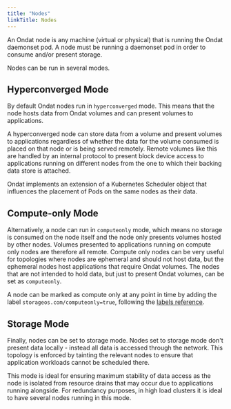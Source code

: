 ```yaml
---
title: "Nodes"
linkTitle: Nodes
---
```


An Ondat node is any machine (virtual or physical) that is running the
Ondat daemonset pod. A node must be running a daemonset pod in order to
consume and/or present storage.

Nodes can be run in several modes.

## Hyperconverged Mode

By default Ondat nodes run in `hyperconverged` mode. This means that the
node hosts data from Ondat volumes and can present volumes to applications.

A hyperconverged node can store data from a volume and present volumes to
applications regardless of whether the data for the volume consumed is placed
on that node or is being served remotely. Remote volumes like this are handled
by an internal protocol to present block device access to applications running
on different nodes from the one to which their backing data store is attached.

Ondat implements an extension of a Kubernetes Scheduler object that
influences the placement of Pods on the same nodes as their data.

## Compute-only Mode

Alternatively, a node can run in `computeonly` mode, which means no storage is
consumed on the node itself and the node only presents volumes hosted by
other nodes. Volumes presented to applications running on compute only nodes
are therefore all remote. Compute only nodes can be very useful for topologies
where nodes are ephemeral and should not host data, but the ephemeral nodes
host applications that require Ondat volumes. The nodes that are not
intended to hold data, but just to present Ondat volumes, can be set as
`computeonly`.

A node can be marked as compute only at any point in time by adding the label
`storageos.com/computeonly=true`, following the [labels reference](/docs/reference/labels).

## Storage Mode

Finally, nodes can be set to storage mode. Nodes set to storage mode don't
present data locally - instead all data is accessed through the network. This
topology is enforced by tainting the relevant nodes to ensure that application
workloads cannot be scheduled there.

This mode is ideal for ensuring maximum stability of data access as the node is
isolated from resource drains that may occur due to applications running
alongside. For redundancy purposes, in high load clusters it is ideal to have
several nodes running in this mode.
